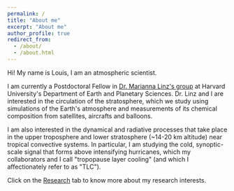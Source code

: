 ```yaml
---
permalink: /
title: "About me"
excerpt: "About me"
author_profile: true
redirect_from: 
  - /about/
  - /about.html
---
```


Hi! My name is Louis, I am an atmospheric scientist.

I am currently a Postdoctoral Fellow in [Dr. Marianna Linz's group](https://eps.harvard.edu/people/faculty-groups/linz-group) at Harvard University's Department of Earth and Planetary Sciences. Dr. Linz and I are interested in the circulation of the stratosphere, which we study using simulations of the Earth's atmosphere and measurements of its chemical composition from satellites, aircrafts and balloons.

I am also interested in the dynamical and radiative processes that take place in the upper troposphere and lower stratosphere (~14-20 km altitude) near tropical convective systems. In particular, I am studying the cold, synoptic-scale signal that forms above intensifying hurricanes, which my collaborators and I call "tropopause layer cooling" (and which I affectionately refer to as "TLC").

Click on the [Research](https://lrivoire.github.io/research/) tab to know more about my research interests. 
